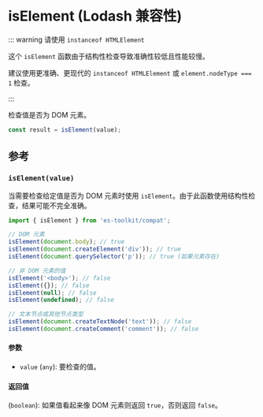 # isElement (Lodash 兼容性)

::: warning 请使用 `instanceof HTMLElement`

这个 `isElement` 函数由于结构性检查导致准确性较低且性能较慢。

建议使用更准确、更现代的 `instanceof HTMLElement` 或 `element.nodeType === 1` 检查。

:::

检查值是否为 DOM 元素。

```typescript
const result = isElement(value);
```

## 参考

### `isElement(value)`

当需要检查给定值是否为 DOM 元素时使用 `isElement`。由于此函数使用结构性检查，结果可能不完全准确。

```typescript
import { isElement } from 'es-toolkit/compat';

// DOM 元素
isElement(document.body); // true
isElement(document.createElement('div')); // true
isElement(document.querySelector('p')); // true (如果元素存在)

// 非 DOM 元素的值
isElement('<body>'); // false
isElement({}); // false
isElement(null); // false
isElement(undefined); // false

// 文本节点或其他节点类型
isElement(document.createTextNode('text')); // false
isElement(document.createComment('comment')); // false
```

#### 参数

- `value` (`any`): 要检查的值。

#### 返回值

(`boolean`): 如果值看起来像 DOM 元素则返回 `true`，否则返回 `false`。